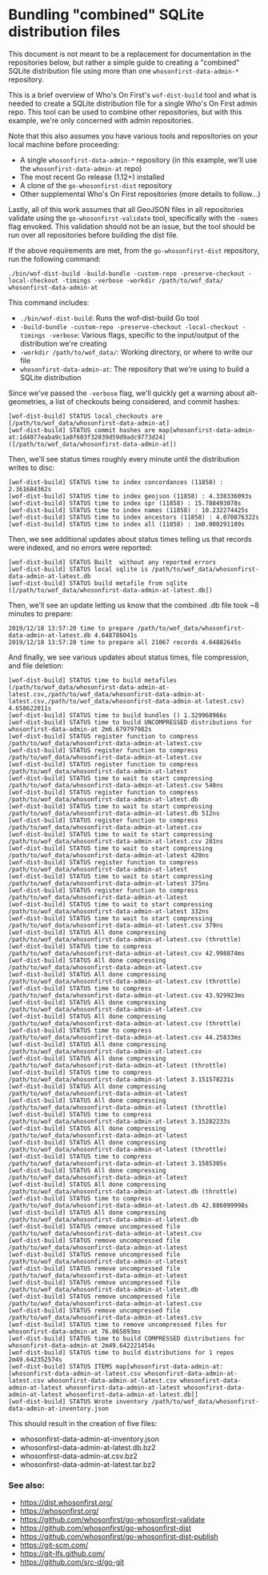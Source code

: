 # Bundling "combined" SQLite distribution files

This document is not meant to be a replacement for documentation in the repositories below, but rather a simple guide to creating a "combined" SQLite distribution file using more than one `whosonfirst-data-admin-*` repository.

This is a brief overview of Who's On First's `wof-dist-build` tool and what is needed to create a SQLite distribution file for a single Who's On First admin repo. This tool can be used to combine other repositories, but with this example, we're only concerned with admin repositories.

Note that this also assumes you have various tools and repositories on your local machine before proceeding:
- A single `whosonfirst-data-admin-*` repository (in this example, we'll use the `whosonfirst-data-admin-at` repo)
- The most recent Go release (1.12+) installed
- A clone of the `go-whosonfirst-dist` repository
- Other supplemental Who's On First repositories (more details to follow...)

Lastly, all of this work assumes that all GeoJSON files in all repositories validate using the `go-whosonfirst-validate` tool, specifically with the `-names` flag envoked. This validation should not be an issue, but the tool should be run over all repositories before building the dist file.

If the above requirements are met, from the `go-whosonfirst-dist` repository, run the following command:

```
./bin/wof-dist-build -build-bundle -custom-repo -preserve-checkout -local-checkout -timings -verbose -workdir /path/to/wof_data/ whosonfirst-data-admin-at
```

This command includes:

- `./bin/wof-dist-build`: Runs the wof-dist-build Go tool
- `-build-bundle -custom-repo -preserve-checkout -local-checkout -timings -verbose`: Various flags, specific to the input/output of the distribution we're creating
- `-workdir /path/to/wof_data/`: Working directory, or where to write our file
- `whosonfirst-data-admin-at`: The repository that we're using to build a SQLite distribution

Since we've passed the `-verbose` flag, we'll quickly get a warning about alt-geometries, a list of checkouts being considered, and commit hashes:

```
[wof-dist-build] STATUS local_checkouts are [/path/to/wof_data/whosonfirst-data-admin-at]
[wof-dist-build] STATUS commit hashes are map[whosonfirst-data-admin-at:1d4077eaba9c1a8f603f32039d59d9adc9773d24] ([/path/to/wof_data/whosonfirst-data-admin-at])
```

Then, we'll see status times roughly every minute until the distribution writes to disc:

```
[wof-dist-build] STATUS time to index concordances (11858) : 2.361684362s
[wof-dist-build] STATUS time to index geojson (11858) : 4.338336093s
[wof-dist-build] STATUS time to index spr (11858) : 15.788493078s
[wof-dist-build] STATUS time to index names (11858) : 10.232274425s
[wof-dist-build] STATUS time to index ancestors (11858) : 4.070876322s
[wof-dist-build] STATUS time to index all (11858) : 1m0.000291189s
```

Then, we see additional updates about status times telling us that records were indexed, and no errors were reported:

```
[wof-dist-build] STATUS Built  without any reported errors
[wof-dist-build] STATUS local sqlite is /path/to/wof_data/whosonfirst-data-admin-at-latest.db
[wof-dist-build] STATUS build metafile from sqlite ([/path/to/wof_data/whosonfirst-data-admin-at-latest.db])
```

Then, we'll see an update letting us know that the combined .db file took ~8 minutes to prepare:

```
2019/12/18 13:57:20 time to prepare /path/to/wof_data/whosonfirst-data-admin-at-latest.db 4.648786041s
2019/12/18 13:57:20 time to prepare all 21067 records 4.64882645s
```

And finally, we see various updates about status times, file compression, and file deletion:

```
[wof-dist-build] STATUS time to build metafiles (/path/to/wof_data/whosonfirst-data-admin-at-latest.csv,/path/to/wof_data/whosonfirst-data-admin-at-latest.csv,/path/to/wof_data/whosonfirst-data-admin-at-latest.csv) 4.658622011s
[wof-dist-build] STATUS time to build bundles () 1.329968966s
[wof-dist-build] STATUS time to build UNCOMPRESSED distributions for whosonfirst-data-admin-at 2m6.679797982s
[wof-dist-build] STATUS register function to compress /path/to/wof_data/whosonfirst-data-admin-at-latest.csv
[wof-dist-build] STATUS register function to compress /path/to/wof_data/whosonfirst-data-admin-at-latest.csv
[wof-dist-build] STATUS register function to compress /path/to/wof_data/whosonfirst-data-admin-at-latest
[wof-dist-build] STATUS time to wait to start compressing /path/to/wof_data/whosonfirst-data-admin-at-latest.csv 540ns
[wof-dist-build] STATUS register function to compress /path/to/wof_data/whosonfirst-data-admin-at-latest.db
[wof-dist-build] STATUS time to wait to start compressing /path/to/wof_data/whosonfirst-data-admin-at-latest.db 512ns
[wof-dist-build] STATUS register function to compress /path/to/wof_data/whosonfirst-data-admin-at-latest.csv
[wof-dist-build] STATUS time to wait to start compressing /path/to/wof_data/whosonfirst-data-admin-at-latest.csv 281ns
[wof-dist-build] STATUS time to wait to start compressing /path/to/wof_data/whosonfirst-data-admin-at-latest 420ns
[wof-dist-build] STATUS register function to compress /path/to/wof_data/whosonfirst-data-admin-at-latest
[wof-dist-build] STATUS time to wait to start compressing /path/to/wof_data/whosonfirst-data-admin-at-latest 375ns
[wof-dist-build] STATUS register function to compress /path/to/wof_data/whosonfirst-data-admin-at-latest
[wof-dist-build] STATUS time to wait to start compressing /path/to/wof_data/whosonfirst-data-admin-at-latest 332ns
[wof-dist-build] STATUS time to wait to start compressing /path/to/wof_data/whosonfirst-data-admin-at-latest.csv 379ns
[wof-dist-build] STATUS All done compressing /path/to/wof_data/whosonfirst-data-admin-at-latest.csv (throttle)
[wof-dist-build] STATUS time to compress /path/to/wof_data/whosonfirst-data-admin-at-latest.csv 42.998874ms
[wof-dist-build] STATUS All done compressing /path/to/wof_data/whosonfirst-data-admin-at-latest.csv
[wof-dist-build] STATUS All done compressing /path/to/wof_data/whosonfirst-data-admin-at-latest.csv (throttle)
[wof-dist-build] STATUS time to compress /path/to/wof_data/whosonfirst-data-admin-at-latest.csv 43.929923ms
[wof-dist-build] STATUS All done compressing /path/to/wof_data/whosonfirst-data-admin-at-latest.csv
[wof-dist-build] STATUS All done compressing /path/to/wof_data/whosonfirst-data-admin-at-latest.csv (throttle)
[wof-dist-build] STATUS time to compress /path/to/wof_data/whosonfirst-data-admin-at-latest.csv 44.25833ms
[wof-dist-build] STATUS All done compressing /path/to/wof_data/whosonfirst-data-admin-at-latest.csv
[wof-dist-build] STATUS All done compressing /path/to/wof_data/whosonfirst-data-admin-at-latest (throttle)
[wof-dist-build] STATUS time to compress /path/to/wof_data/whosonfirst-data-admin-at-latest 3.151578231s
[wof-dist-build] STATUS All done compressing /path/to/wof_data/whosonfirst-data-admin-at-latest
[wof-dist-build] STATUS All done compressing /path/to/wof_data/whosonfirst-data-admin-at-latest (throttle)
[wof-dist-build] STATUS time to compress /path/to/wof_data/whosonfirst-data-admin-at-latest 3.15282233s
[wof-dist-build] STATUS All done compressing /path/to/wof_data/whosonfirst-data-admin-at-latest
[wof-dist-build] STATUS All done compressing /path/to/wof_data/whosonfirst-data-admin-at-latest (throttle)
[wof-dist-build] STATUS time to compress /path/to/wof_data/whosonfirst-data-admin-at-latest 3.1585305s
[wof-dist-build] STATUS All done compressing /path/to/wof_data/whosonfirst-data-admin-at-latest
[wof-dist-build] STATUS All done compressing /path/to/wof_data/whosonfirst-data-admin-at-latest.db (throttle)
[wof-dist-build] STATUS time to compress /path/to/wof_data/whosonfirst-data-admin-at-latest.db 42.886099998s
[wof-dist-build] STATUS All done compressing /path/to/wof_data/whosonfirst-data-admin-at-latest.db
[wof-dist-build] STATUS remove uncompressed file /path/to/wof_data/whosonfirst-data-admin-at-latest.csv
[wof-dist-build] STATUS remove uncompressed file /path/to/wof_data/whosonfirst-data-admin-at-latest
[wof-dist-build] STATUS remove uncompressed file /path/to/wof_data/whosonfirst-data-admin-at-latest
[wof-dist-build] STATUS remove uncompressed file /path/to/wof_data/whosonfirst-data-admin-at-latest
[wof-dist-build] STATUS remove uncompressed file /path/to/wof_data/whosonfirst-data-admin-at-latest.db
[wof-dist-build] STATUS remove uncompressed file /path/to/wof_data/whosonfirst-data-admin-at-latest.csv
[wof-dist-build] STATUS remove uncompressed file /path/to/wof_data/whosonfirst-data-admin-at-latest.csv
[wof-dist-build] STATUS time to remove uncompressed files for whosonfirst-data-admin-at 76.065893ms
[wof-dist-build] STATUS time to build COMPRESSED distributions for whosonfirst-data-admin-at 2m49.642221454s
[wof-dist-build] STATUS time to build distributions for 1 repos 2m49.642352574s
[wof-dist-build] STATUS ITEMS map[whosonfirst-data-admin-at:[whosonfirst-data-admin-at-latest.csv whosonfirst-data-admin-at-latest.csv whosonfirst-data-admin-at-latest.csv whosonfirst-data-admin-at-latest whosonfirst-data-admin-at-latest whosonfirst-data-admin-at-latest whosonfirst-data-admin-at-latest.db]]
[wof-dist-build] STATUS Wrote inventory /path/to/wof_data/whosonfirst-data-admin-at-inventory.json
```

This should result in the creation of five files:

- whosonfirst-data-admin-at-inventory.json
- whosonfirst-data-admin-at-latest.db.bz2
- whosonfirst-data-admin-at.csv.bz2
- whosonfirst-data-admin-at-latest.tar.bz2

### See also:

- https://dist.whosonfirst.org/
- https://whosonfirst.org/
- https://github.com/whosonfirst/go-whosonfirst-validate
- https://github.com/whosonfirst/go-whosonfirst-dist
- https://github.com/whosonfirst/go-whosonfirst-dist-publish
- https://git-scm.com/
- https://git-lfs.github.com/
- https://github.com/src-d/go-git
